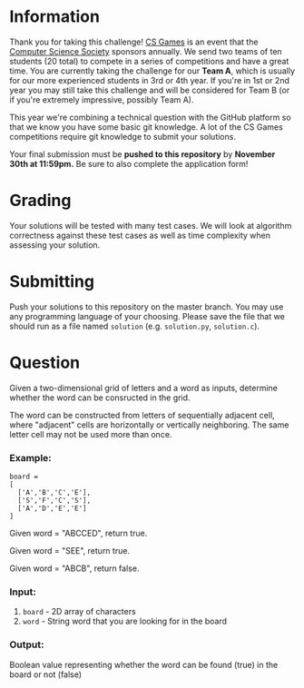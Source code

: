 # Information

Thank you for taking this challenge! [CS Games](http://2019.csgames.org/) is an event that the [Computer Science Society](https://css.uwindsor.ca) sponsors annually. We send two teams of ten students (20 total) to compete in a series of competitions and have a great time. You are currently taking the challenge for our **Team A**, which is usually for our more experienced students in 3rd or 4th year. If you're in 1st or 2nd year you may still take this challenge and will be considered for Team B (or if you're extremely impressive, possibly Team A).

This year we're combining a technical question with the GitHub platform so that we know you have some basic git knowledge. A lot of the CS Games competitions require git knowledge to submit your solutions.

Your final submission must be **pushed to this repository** by **November 30th at 11:59pm.** Be sure to also complete the application form!

# Grading

Your solutions will be tested with many test cases. We will look at algorithm correctness against these test cases as well as time complexity when assessing your solution.

# Submitting

Push your solutions to this repository on the master branch. You may use any programming language of your choosing. Please save the file that we should run as a file named `solution` (e.g. `solution.py`, `solution.c`).

# Question

Given a two-dimensional grid of letters and a word as inputs, determine whether the word can be consructed in the grid.

The word can be constructed from letters of sequentially adjacent cell, where "adjacent" cells are horizontally or vertically neighboring. The same letter cell may not be used more than once.

### Example:
```
board =
[
  ['A','B','C','E'],
  ['S','F','C','S'],
  ['A','D','E','E']
]
```

Given word = "ABCCED", return true.

Given word = "SEE", return true.

Given word = "ABCB", return false.


### Input:
1) `board` - 2D array of characters
2) `word` - String word that you are looking for in the board

### Output:
Boolean value representing whether the word can be found (true) in the board or not (false)

